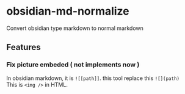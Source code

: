 # obsidian-md-normalize
Convert obsidian type markdown to normal markdown
## Features
### Fix picture embeded ( not implements now )
In obsidian markdown, it is `![[path]]`. this tool replace this `![](path)`  
This is `<img />` in HTML.
